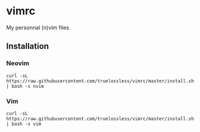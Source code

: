 # vimrc
My personnal (n)vim files.

## Installation

### Neovim
```
curl -sL https://raw.githubusercontent.com/truelossless/vimrc/master/install.sh | bash -s nvim
```

### Vim
```
curl -sL https://raw.githubusercontent.com/truelossless/vimrc/master/install.sh | bash -s vim
```

